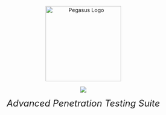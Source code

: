 <p align="center">
  <img src="https://cdn.discordapp.com/attachments/1174767322616057968/1366541910793261126/output-onlinepngtools.png?ex=681152d4&is=68100154&hm=a7e8c019fb7eb72fa1a61255666d21d600e659f4ebf6cb04e136be8eef334af1&&" alt="Pegasus Logo" width="200"/>
</p>



<div align="center">
  <p align="center">
  <img src="https://img.shields.io/badge/Pegasus-Stable-darkred?style=for-the-badge">
</p>
  <span style="font-size: 24px;"><i>Advanced Penetration Testing Suite</i></span>
</div>



